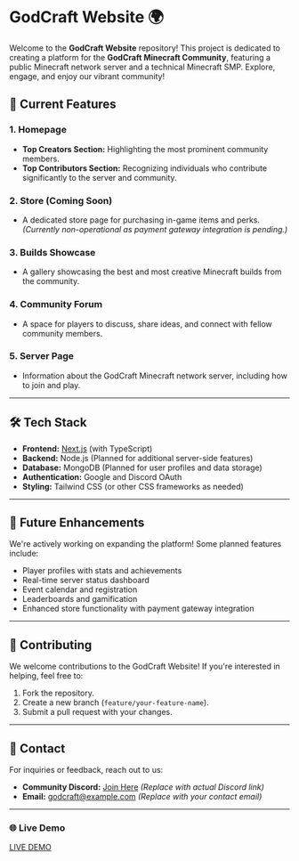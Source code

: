 # GodCraft Website 🌍

Welcome to the **GodCraft Website** repository! This project is dedicated to creating a platform for the **GodCraft Minecraft Community**, featuring a public Minecraft network server and a technical Minecraft SMP. Explore, engage, and enjoy our vibrant community!

## 🚀 Current Features

### 1. **Homepage**

- **Top Creators Section:** Highlighting the most prominent community members.
- **Top Contributors Section:** Recognizing individuals who contribute significantly to the server and community.

### 2. **Store** (Coming Soon)

- A dedicated store page for purchasing in-game items and perks. _(Currently non-operational as payment gateway integration is pending.)_

### 3. **Builds Showcase**

- A gallery showcasing the best and most creative Minecraft builds from the community.

### 4. **Community Forum**

- A space for players to discuss, share ideas, and connect with fellow community members.

### 5. **Server Page**

- Information about the GodCraft Minecraft network server, including how to join and play.

---

## 🛠️ Tech Stack

- **Frontend:** [Next.js](https://nextjs.org/) (with TypeScript)
- **Backend:** Node.js (Planned for additional server-side features)
- **Database:** MongoDB (Planned for user profiles and data storage)
- **Authentication:** Google and Discord OAuth
- **Styling:** Tailwind CSS (or other CSS frameworks as needed)

---

## 🌟 Future Enhancements

We're actively working on expanding the platform! Some planned features include:

- Player profiles with stats and achievements
- Real-time server status dashboard
- Event calendar and registration
- Leaderboards and gamification
- Enhanced store functionality with payment gateway integration

---

## 🤝 Contributing

We welcome contributions to the GodCraft Website! If you're interested in helping, feel free to:

1. Fork the repository.
2. Create a new branch (`feature/your-feature-name`).
3. Submit a pull request with your changes.

---

## 📧 Contact

For inquiries or feedback, reach out to us:

- **Community Discord:** [Join Here](#) _(Replace with actual Discord link)_
- **Email:** godcraft@example.com _(Replace with your contact email)_

---

### 🌐 Live Demo

[LIVE DEMO](https://godcraft.vercel.app/)
